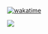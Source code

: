[![wakatime](https://wakatime.com/badge/user/babe4fd7-0a9c-4d9c-9605-46c7d943bb6e.svg)](https://wakatime.com/@babe4fd7-0a9c-4d9c-9605-46c7d943bb6e)

<img src="https://github-readme-stats.vercel.app/api?username=debugtheworldbot&show_icons=true&theme=vue" />

<!-- <img style="margin-top: 10px" src="https://github-readme-stats.vercel.app/api/wakatime?username=debugtheworld&hide_title=true" /> -->


